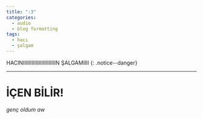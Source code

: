 ```yaml
---
title: ":3"
categories:
  - audio
  - blog formatting
tags:
  - hacı
  - şalgam
---
```

HACINIIIIIIIIIIIIIIIIIIIIIIIN ŞALGAMIIII {: .notice--danger}
***
# İÇEN BİLİR!
*genç oldum aw*